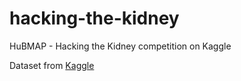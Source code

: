 # hacking-the-kidney

HuBMAP - Hacking the Kidney competition on Kaggle


Dataset from [Kaggle](https://www.kaggle.com/c/hubmap-kidney-segmentation/data)